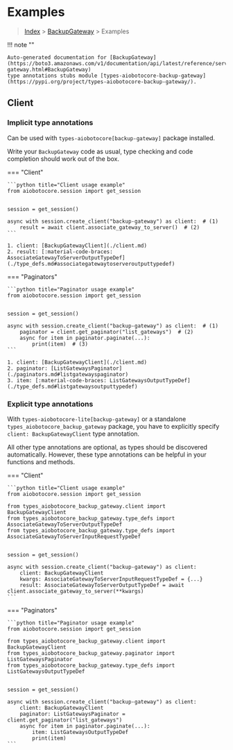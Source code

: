# Examples

> [Index](../README.md) > [BackupGateway](./README.md) > Examples

!!! note ""

    Auto-generated documentation for [BackupGateway](https://boto3.amazonaws.com/v1/documentation/api/latest/reference/services/backup-gateway.html#BackupGateway)
    type annotations stubs module [types-aiobotocore-backup-gateway](https://pypi.org/project/types-aiobotocore-backup-gateway/).

## Client

### Implicit type annotations

Can be used with `types-aiobotocore[backup-gateway]` package installed.

Write your `BackupGateway` code as usual,
type checking and code completion should work out of the box.



=== "Client"

    ```python title="Client usage example"
    from aiobotocore.session import get_session


    session = get_session()

    async with session.create_client("backup-gateway") as client:  # (1)
        result = await client.associate_gateway_to_server()  # (2)
    ```

    1. client: [BackupGatewayClient](./client.md)
    2. result: [:material-code-braces: AssociateGatewayToServerOutputTypeDef](./type_defs.md#associategatewaytoserveroutputtypedef) 



=== "Paginators"

    ```python title="Paginator usage example"
    from aiobotocore.session import get_session


    session = get_session()

    async with session.create_client("backup-gateway") as client:  # (1)
        paginator = client.get_paginator("list_gateways")  # (2)
        async for item in paginator.paginate(...):
            print(item)  # (3)
    ```

    1. client: [BackupGatewayClient](./client.md)
    2. paginator: [ListGatewaysPaginator](./paginators.md#listgatewayspaginator)
    3. item: [:material-code-braces: ListGatewaysOutputTypeDef](./type_defs.md#listgatewaysoutputtypedef) 




### Explicit type annotations

With `types-aiobotocore-lite[backup-gateway]`
or a standalone `types_aiobotocore_backup_gateway` package, you have to explicitly specify
`client: BackupGatewayClient` type annotation.

All other type annotations are optional, as types should be discovered automatically.
However, these type annotations can be helpful in your functions and methods.


=== "Client"

    ```python title="Client usage example"
    from aiobotocore.session import get_session

    from types_aiobotocore_backup_gateway.client import BackupGatewayClient
    from types_aiobotocore_backup_gateway.type_defs import AssociateGatewayToServerOutputTypeDef
    from types_aiobotocore_backup_gateway.type_defs import AssociateGatewayToServerInputRequestTypeDef


    session = get_session()

    async with session.create_client("backup-gateway") as client:
        client: BackupGatewayClient
        kwargs: AssociateGatewayToServerInputRequestTypeDef = {...}
        result: AssociateGatewayToServerOutputTypeDef = await client.associate_gateway_to_server(**kwargs)
    ```



=== "Paginators"

    ```python title="Paginator usage example"
    from aiobotocore.session import get_session

    from types_aiobotocore_backup_gateway.client import BackupGatewayClient
    from types_aiobotocore_backup_gateway.paginator import ListGatewaysPaginator
    from types_aiobotocore_backup_gateway.type_defs import ListGatewaysOutputTypeDef


    session = get_session()

    async with session.create_client("backup-gateway") as client:
        client: BackupGatewayClient
        paginator: ListGatewaysPaginator = client.get_paginator("list_gateways")
        async for item in paginator.paginate(...):
            item: ListGatewaysOutputTypeDef
            print(item)
    ```


